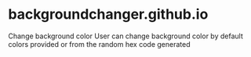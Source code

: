 # backgroundchanger.github.io
Change background color
User can change background color by default colors provided or from the random hex code generated  
